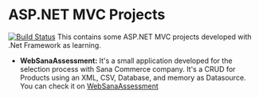 # ASP.NET MVC Projects

[![Build Status](https://travis-ci.com/modeh13/aspnet-mvc.svg?branch=master)](https://travis-ci.com/modeh13/aspnet-mvc)
This contains some ASP.NET MVC projects developed with .Net Framework as learning.


- **WebSanaAssessment:**
It's a small application developed for the selection process with Sana Commerce company. It's a CRUD for Products using an XML, CSV, Database, and memory as Datasource. You can check it on [WebSanaAssessment](http://modeh13-001-site1.btempurl.com)
